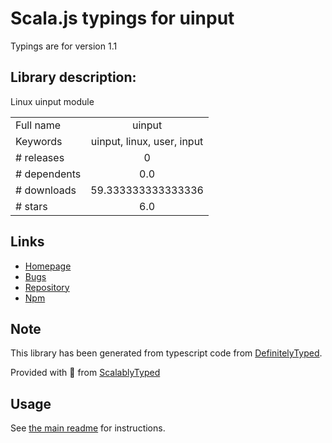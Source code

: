 
# Scala.js typings for uinput

Typings are for version 1.1

## Library description:
Linux uinput module

|                    |                 |
| ------------------ | :-------------: |
| Full name          | uinput |
| Keywords           | uinput, linux, user, input |
| # releases         | 0 |
| # dependents       | 0.0 |
| # downloads        | 59.333333333333336 |
| # stars            | 6.0 |

## Links
- [Homepage](https://github.com/santigimeno/node-uinput#readme)
- [Bugs](https://github.com/santigimeno/node-uinput/issues)
- [Repository](https://github.com/santigimeno/node-uinput)
- [Npm](https://www.npmjs.com/package/uinput)
    


## Note
This library has been generated from typescript code from [DefinitelyTyped](https://definitelytyped.org).

Provided with :purple_heart: from [ScalablyTyped](https://github.com/oyvindberg/ScalablyTyped)

## Usage
See [the main readme](../../readme.md) for instructions.


